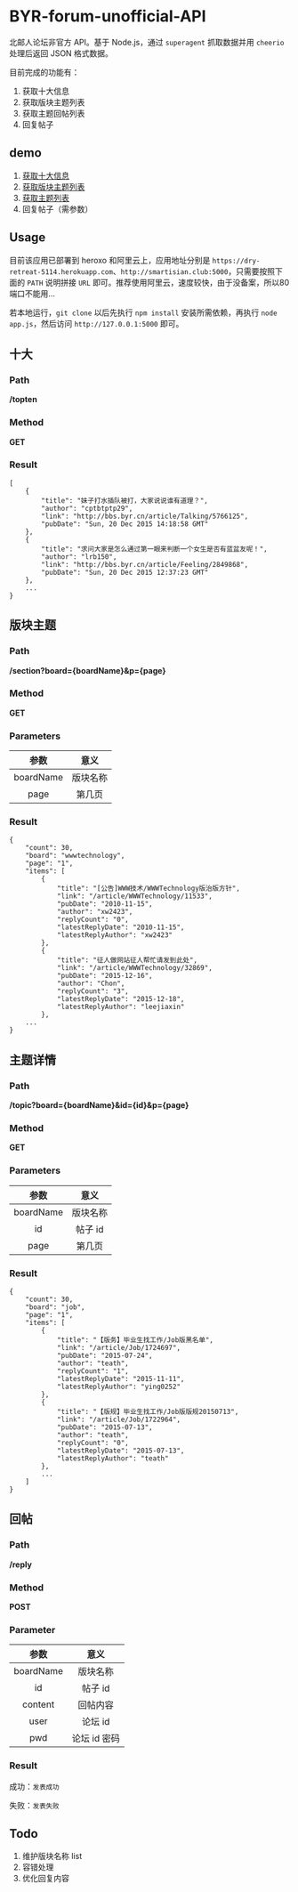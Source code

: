 # BYR-forum-unofficial-API

北邮人论坛非官方 API。基于 Node.js，通过 `superagent` 抓取数据并用 `cheerio` 处理后返回 JSON 格式数据。

目前完成的功能有：

1. 获取十大信息
2. 获取版块主题列表
3. 获取主题回帖列表
4. 回复帖子

## demo

1. [获取十大信息](https://dry-retreat-5114.herokuapp.com/topten)
2. [获取版块主题列表](https://dry-retreat-5114.herokuapp.com/section?board=wwwtechnology&p=1)
3. [获取主题列表](https://dry-retreat-5114.herokuapp.com/topic?board=wwwtechnology&id=32932&p=1)
4. 回复帖子（需参数）

## Usage

目前该应用已部署到 heroxo 和阿里云上，应用地址分别是 `https://dry-retreat-5114.herokuapp.com`、`http://smartisian.club:5000`，只需要按照下面的 `PATH` 说明拼接 `URL` 即可。推荐使用阿里云，速度较快，由于没备案，所以80端口不能用...

若本地运行，`git clone` 以后先执行 `npm install` 安装所需依赖，再执行 `node app.js`，然后访问 `http://127.0.0.1:5000` 即可。


## 十大

### Path

**/topten**

### Method

**GET**

### Result


	[
		{
			"title": "妹子打水插队被打，大家说说谁有道理？",
			"author": "cptbtptp29",
			"link": "http://bbs.byr.cn/article/Talking/5766125",
			"pubDate": "Sun, 20 Dec 2015 14:18:58 GMT"
		},
		{
			"title": "求问大家是怎么通过第一眼来判断一个女生是否有蓝盆友呢！",
			"author": "lrb150",
			"link": "http://bbs.byr.cn/article/Feeling/2849868",
			"pubDate": "Sun, 20 Dec 2015 12:37:23 GMT"
		},
		...
	}

## 版块主题

### Path

**/section?board={boardName}&p={page}**

### Method

**GET**

### Parameters

| 参数 | 意义 |
| :---: | :---: |
| boardName| 版块名称 |
| page | 第几页 |

### Result

	{
		"count": 30,
		"board": "wwwtechnology",
		"page": "1",
		"items": [
			{
				"title": "[公告]WWW技术/WWWTechnology版治版方针",
				"link": "/article/WWWTechnology/11533",
				"pubDate": "2010-11-15",
				"author": "xw2423",
				"replyCount": "0",
				"latestReplyDate": "2010-11-15",
				"latestReplyAuthor": "xw2423"
			},
			{
				"title": "征人做网站征人帮忙请发到此处",
				"link": "/article/WWWTechnology/32869",
				"pubDate": "2015-12-16",
				"author": "Chon",
				"replyCount": "3",
				"latestReplyDate": "2015-12-18",
				"latestReplyAuthor": "leejiaxin"
			},
		...
	}
	
## 主题详情

### Path

**/topic?board={boardName}&id={id}&p={page}**

### Method

**GET**

### Parameters

| 参数 | 意义 |
| :---: | :---: |
| boardName| 版块名称 |
| id | 帖子 id |
| page | 第几页 |

### Result

	{
		"count": 30,
		"board": "job",
		"page": "1",
		"items": [
			{
				"title": "【版务】毕业生找工作/Job版黑名单",
				"link": "/article/Job/1724697",
				"pubDate": "2015-07-24",
				"author": "teath",
				"replyCount": "1",
				"latestReplyDate": "2015-11-11",
				"latestReplyAuthor": "ying0252"
			},
			{
				"title": "【版规】毕业生找工作/Job版版规20150713",
				"link": "/article/Job/1722964",
				"pubDate": "2015-07-13",
				"author": "teath",
				"replyCount": "0",
				"latestReplyDate": "2015-07-13",
				"latestReplyAuthor": "teath"
			},
			...
		]
	}
		
## 回帖

### Path

**/reply**

### Method

**POST**

### Parameter

| 参数 | 意义 |
| :---: | :---: |
| boardName| 版块名称 |
| id | 帖子 id |
| content | 回帖内容 |
| user | 论坛 id |
| pwd | 论坛 id 密码 |

### Result

成功：`发表成功`

失败：`发表失败`


## Todo

1. 维护版块名称 list
2. 容错处理
3. 优化回复内容
